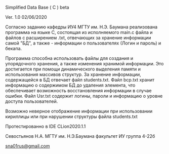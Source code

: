 Simplified Data Base ( C ) beta

Ver. 1.0 02/06/2020

Согласно заданию кафедры ИУ4 МГТУ им. Н.Э. Баумана реализована программа на языке С, состоящая из исполняемого main.c файла и файлов с расширением .txt, отвечающих за хранение информации самой "БД", а также - информации о пользователях (Логин и пароль) и бекапа.

Программа способна использовать файлы для создания и упорядочного хранения, а также изменения хранимой информации. Это достигается при помощи динамического выделения памяти и использования массивов структур. За хранение информации, содержащейся в БД отвечает файл students.txt. Файл bcp.txt хранит информацию о содержимом БД до удаления элемента, что обеспечивает возможность восстановления информации в случае ошибки. Файл Usr.txt содержит логины, пароли и информацию о уровне доступа пользователей.

Возможно неверное отображение информации при использовании кириллицы или при нарушении структуры файла students.txt

Протестированно в IDE CLion2020.1.1

Севостьянов Н.А. МГТУ им. Н.Э.Баумана факультет ИУ группа 4-22б

sna01rus@gmail.com
